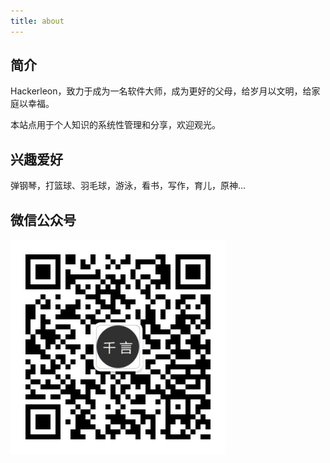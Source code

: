 ```yaml
---
title: about
---
```


## 简介

Hackerleon，致力于成为一名软件大师，成为更好的父母，给岁月以文明，给家庭以幸福。

本站点用于个人知识的系统性管理和分享，欢迎观光。

## 兴趣爱好

弹钢琴，打篮球、羽毛球，游泳，看书，写作，育儿，原神...

## 微信公众号

![微信公众号](/img/qrcode_for_me.jpg)
